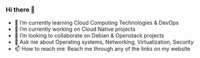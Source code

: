 ### Hi there 👋

<!--
**peethaajiboy/peethaajiboy** is a ✨ _special_ ✨ repository because its `README.md` (this file) appears on your GitHub profile.

Here are some ideas to get you started:

- 🤔 I’m looking for help with ...
- ⚡ Fun fact: ...
-->
- 🌱 I’m currently learning Cloud Computing Technologies & DevOps  
- 🔭 I’m currently working on Cloud Native projects
- 👯 I’m looking to collaborate on Debian & Openstack projects
- 💬 Ask me about Operating systems, Networking, Virtualization, Security 
- 📫 How to reach me: Reach me through any of the links on my website
